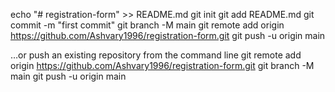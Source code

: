 echo "# registration-form" >> README.md
git init
git add README.md
git commit -m "first commit"
git branch -M main
git remote add origin https://github.com/Ashvary1996/registration-form.git
git push -u origin main


…or push an existing repository from the command line
git remote add origin https://github.com/Ashvary1996/registration-form.git
git branch -M main
git push -u origin main